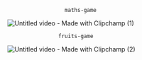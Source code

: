                       maths-game
![Untitled video - Made with Clipchamp (1)](https://github.com/user-attachments/assets/71aac67c-978b-4156-a3a5-2d9c8634249b)

                    
                    
                    
                    
                    
                    fruits-game
![Untitled video - Made with Clipchamp (2)](https://github.com/user-attachments/assets/91c3ab46-124d-40bd-9d3b-ef7f0d286510)
